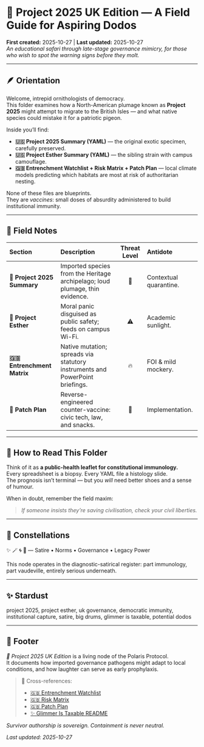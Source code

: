 # 🍌 Project 2025 UK Edition — A Field Guide for Aspiring Dodos  
**First created:** 2025-10-27  |  **Last updated:** 2025-10-27  
*An educational safari through late-stage governance mimicry, for those who wish to spot the warning signs before they molt.*

---

## 🪶 Orientation  

Welcome, intrepid ornithologists of democracy.  
This folder examines how a North-American plumage known as **Project 2025** might attempt to migrate to the British Isles — and what native species could mistake it for a patriotic pigeon.  

Inside you’ll find:

- **🇺🇸 Project 2025 Summary (YAML)** — the original exotic specimen, carefully preserved.  
- **🇺🇸 Project Esther Summary (YAML)** — the sibling strain with campus camouflage.  
- **🇬🇧 Entrenchment Watchlist + Risk Matrix + Patch Plan** — local climate models predicting which habitats are most at risk of authoritarian nesting.  

None of these files are blueprints.  
They are *vaccines*: small doses of absurdity administered to build institutional immunity.

---

## 🦩 Field Notes  

| Section | Description | Threat Level | Antidote |
|:--|:--|:--:|:--|
| **🍌 Project 2025 Summary** | Imported species from the Heritage archipelago; loud plumage, thin evidence. | 🧨 | Contextual quarantine. |
| **🕍 Project Esther** | Moral panic disguised as public safety; feeds on campus Wi-Fi. | ⚠️ | Academic sunlight. |
| **🇬🇧 Entrenchment Matrix** | Native mutation; spreads via statutory instruments and PowerPoint briefings. | 🔥 | FOI & mild mockery. |
| **🧰 Patch Plan** | Reverse-engineered counter-vaccine: civic tech, law, and snacks. | 💚 | Implementation. |

---

## 🧭 How to Read This Folder  

Think of it as **a public-health leaflet for constitutional immunology.**  
Every spreadsheet is a biopsy. Every YAML file a histology slide.  
The prognosis isn’t terminal — but you *will* need better shoes and a sense of humour.  

When in doubt, remember the field maxim:  
> *If someone insists they’re saving civilisation, check your civil liberties.*

---

## 🌌 Constellations  
✨ 🪄 🌀 🦕 — Satire • Norms • Governance • Legacy Power  

This node operates in the diagnostic-satirical register: part immunology, part vaudeville, entirely serious underneath.

---

## ✨ Stardust  
project 2025, project esther, uk governance, democratic immunity, institutional capture, satire, big drums, glimmer is taxable, potential dodos

---

## 🏮 Footer  

*🍌 Project 2025 UK Edition* is a living node of the Polaris Protocol.  
It documents how imported governance pathogens might adapt to local conditions, and how laughter can serve as early prophylaxis.  

> 📡 Cross-references:
> 
> - [🇬🇧 Entrenchment Watchlist](./🇬🇧_uk_entrenchment_watchlist.yaml)  
> - [🇬🇧 Risk Matrix](./uk_entrenchment_risk_matrix.md)  
> - [🇬🇧 Patch Plan](./uk_democratic_safeguards_patch_plan.md)  
> - [✨ Glimmer Is Taxable README](../../README.md)  

*Survivor authorship is sovereign. Containment is never neutral.*  

_Last updated: 2025-10-27_
